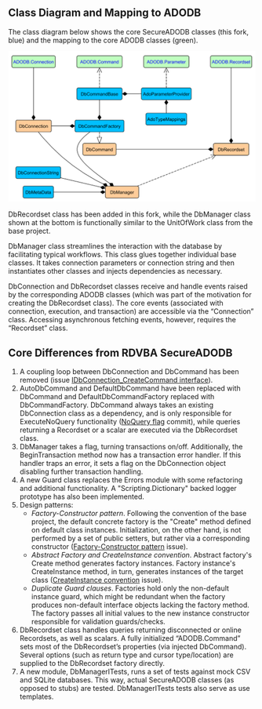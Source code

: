## Class Diagram and Mapping to ADODB

The class diagram below shows the core SecureADODB classes (this fork, blue) and the mapping to the core ADODB classes (green).

![Class Diagram]

DbRecordset class has been added in this fork, while the DbManager class shown at the bottom is functionally similar to the UnitOfWork class from the base project.

DbManager class streamlines the interaction with the database by facilitating typical workflows. This class glues together individual base classes. It takes connection parameters or connection string and then instantiates other classes and injects dependencies as necessary.

DbConnection and DbRecordset classes receive and handle events raised by the corresponding ADODB classes (which was part of the motivation for creating the DbRecordset class). The core events (associated with connection, execution, and transaction) are accessible via the “Connection” class. Accessing asynchronous fetching events, however, requires the “Recordset” class.

## Core Differences from RDVBA SecureADODB

1. A coupling loop between DbConnection and DbCommand has been removed (issue [IDbConnection_CreateCommand interface][Issue 14]).  
2. AutoDbCommand and DefaultDbCommand have been replaced with DbCommand and DefaultDbCommandFactory replaced with DbCommandFactory. DbCommand always takes an existing DbConnection class as a dependency, and is only responsible for ExecuteNoQuery functionality ([NoQuery flag] commit), while queries returning a Recordset or a scalar are executed via the DbRecordset class.  
3. DbManager takes a flag, turning transactions on/off. Additionally, the BeginTransaction method now has a transaction error handler. If this handler traps an error, it sets a flag on the DbConnection object disabling further transaction handling.  
4. A new Guard class replaces the Errors module with some refactoring and additional functionality. A  "Scripting.Dictionary" backed logger prototype has also been implemented.  
5. Design patterns:  
    - *Factory-Constructor pattern*. Following the convention of the base project, the default concrete factory is the "Create" method defined on default class instances. Initialization, on the other hand, is not performed by a set of public setters, but rather via a corresponding constructor ([Factory-Constructor pattern] issue).  
    - *Abstract Factory and CreateInstance convention*. Аbstract factory's Create method generates factory instances. Factory instance's CreateInstance method, in turn, generates instances of the target class ([CreateInstance convention] issue).  
    - *Duplicate Guard clauses*. Factories hold only the non-default instance guard, which might be redundant when the factory produces non-default interface objects lacking the factory method. The factory passes all initial values to the new instance constructor responsible for validation guards/checks.  
7. DbRecordset class handles queries returning disconnected or online Recordsets, as well as scalars. A fully initialized “ADODB.Command” sets most of the DbRecordset’s properties (via injected DbCommand). Several options (such as return type and cursor type/location) are supplied to the DbRecordset factory directly.  
8. A new module, DbManagerITests, runs a set of tests against mock CSV and SQLite databases. This way, actual SecureADODB classes (as opposed to stubs) are tested. DbManagerITests tests also serve as use templates.  

[Class Diagram]: https://raw.githubusercontent.com/pchemguy/SecureADODB-Fork/master/UML%20Class%20Diagrams/SecureADODB%20-%20ADODB%20Class%20Mapping.svg
[Issue 14]: https://github.com/pchemguy/RDVBA-examples/issues/14
[NoQuery flag]: https://github.com/pchemguy/RDVBA-examples/commit/ffc12ffb361ecc5a2338a321d84e8a756b48e109
[Factory-Constructor pattern]: https://github.com/pchemguy/RDVBA-examples/issues/11
[CreateInstance convention]: https://github.com/pchemguy/RDVBA-examples/issues/10